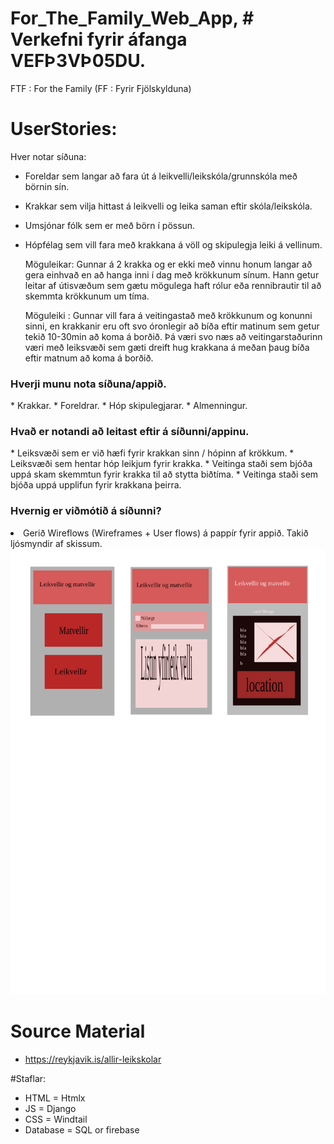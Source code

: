 # For_The_Family_Web_App, # Verkefni fyrir áfanga VEFÞ3VÞ05DU.
FTF : For the Family (FF : Fyrir Fjölskylduna)


# UserStories:
   Hver notar síðuna:
- Foreldar sem langar að fara út á leikvelli/leikskóla/grunnskóla með börnin sín.
- Krakkar sem vilja hittast á leikvelli og leika saman eftir skóla/leikskóla.
- Umsjónar fólk sem er með börn í pössun.
- Hópfélag sem vill fara með krakkana á völl og skipulegja leiki á vellinum.
   
  Möguleikar:
  Gunnar á 2 krakka og er ekki með vinnu honum langar að gera einhvað en að hanga inni í dag með krökkunum sínum. Hann getur leitar af útisvæðum sem gætu mögulega haft rólur eða rennibrautir til að skemmta krökkunum um tíma.
  
  Möguleiki :
  Gunnar vill fara á veitingastað með krökkunum og konunni sinni, en krakkanir eru oft svo óronlegir að bíða eftir matinum sem getur tekið 10-30min að koma á borðið. Þá væri svo næs að veitingarstaðurinn væri með leiksvæði sem gæti dreift hug krakkana á meðan þaug bíða eftir matnum að koma á borðið.

<h3>Hverji munu nota síðuna/appið. </h3>
  * Krakkar.
  * Foreldrar.
  * Hóp skipulegjarar.
  * Almenningur.
  
<h3> Hvað er notandi að leitast eftir á síðunni/appinu. </h3>
 * Leiksvæði sem er við hæfi fyrir krakkan sinn / hópinn af krökkum.
 * Leiksvæði sem hentar hóp leikjum fyrir krakka.
 * Veitinga staði sem bjóða uppá skam skemmtun fyrir krakka til að stytta biðtíma.
 * Veitinga staði sem bjóða uppá upplifun fyrir krakkana þeirra.
<h3> Hvernig er viðmótið á síðunni? </h3

* Gerið Wireflows (Wireframes + User flows) á pappír fyrir appið. Takið ljósmyndir af skissum.
<img src="./drawing.svg">

# Source Material ##
* https://reykjavik.is/allir-leikskolar

#Staflar:
 - HTML = Htmlx
 - JS = Django
 - CSS = Windtail
 - Database = SQL or firebase
